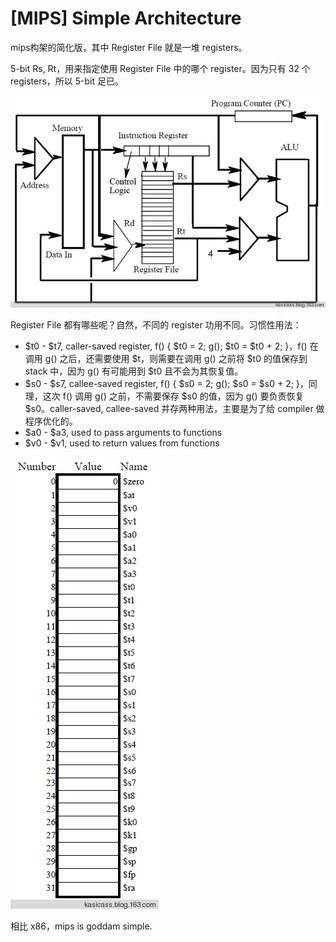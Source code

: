 # [MIPS] Simple Architecture

mips构架的简化版，其中 Register File 就是一堆 registers。

5-bit Rs, Rt，用来指定使用 Register File 中的哪个 register。因为只有 32 个 registers，所以 5-bit 足已。

![](2010_09_18_mips_architecture_image_01.png)

Register File 都有哪些呢？自然，不同的 register 功用不同。习惯性用法：

 * $t0 - $t7, caller-saved register, f() { $t0 = 2; g(); $t0 = $t0 + 2; }，f() 在调用 g() 之后，还需要使用 $t，则需要在调用 g() 之前将 $t0 的值保存到 stack 中，因为 g() 有可能用到 $t0 且不会为其恢复值。
 * $s0 - $s7, callee-saved register, f() { $s0 = 2; g(); $s0 = $s0 + 2; }，同理，这次 f() 调用 g() 之前，不需要保存 $s0 的值，因为 g() 要负责恢复 $s0。caller-saved, callee-saved 并存两种用法，主要是为了给 compiler 做程序优化的。
 * $a0 - $a3, used to pass arguments to functions
 * $v0 - $v1, used to return values from functions

![](2010_09_18_mips_architecture_image_02.png)

相比 x86，mips is goddam simple.
